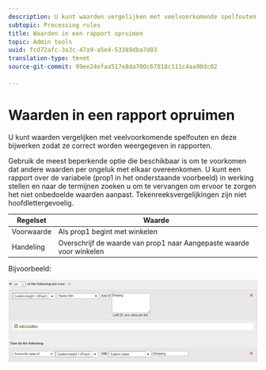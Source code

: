 ```yaml
---
description: U kunt waarden vergelijken met veelvoorkomende spelfouten en deze bijwerken zodat ze correct worden weergegeven in rapporten.
subtopic: Processing rules
title: Waarden in een rapport opruimen
topic: Admin tools
uuid: fcd72afc-3a3c-47a9-a5e4-53389dba7d83
translation-type: tm+mt
source-git-commit: 99ee24efaa517e8da700c67818c111c4aa90dc02

---
```



# Waarden in een rapport opruimen

U kunt waarden vergelijken met veelvoorkomende spelfouten en deze bijwerken zodat ze correct worden weergegeven in rapporten.

Gebruik de meest beperkende optie die beschikbaar is om te voorkomen dat andere waarden per ongeluk met elkaar overeenkomen. U kunt een rapport over de variabele (prop1 in het onderstaande voorbeeld) in werking stellen en naar de termijnen zoeken u om te vervangen om ervoor te zorgen het niet onbedoelde waarden aanpast. Tekenreeksvergelijkingen zijn niet hoofdlettergevoelig.

| Regelset | Waarde |
|---|---|
| Voorwaarde | Als prop1 begint met winkelen |
| Handeling | Overschrijf de waarde van prop1 naar Aangepaste waarde voor winkelen |

Bijvoorbeeld:

![](assets/clean-up-values-in-report.png)

